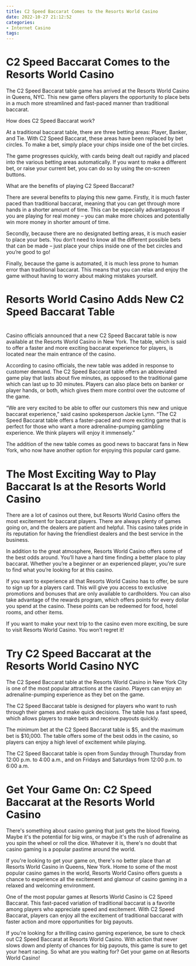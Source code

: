 ```yaml
---
title: C2 Speed Baccarat Comes to the Resorts World Casino
date: 2022-10-27 21:12:52
categories:
- Internet Casino
tags:
---
```



#  C2 Speed Baccarat Comes to the Resorts World Casino

The C2 Speed Baccarat table game has arrived at the Resorts World Casino in Queens, NYC. This new game offers players the opportunity to place bets in a much more streamlined and fast-paced manner than traditional baccarat.

How does C2 Speed Baccarat work?

At a traditional baccarat table, there are three betting areas: Player, Banker, and Tie. With C2 Speed Baccarat, these areas have been replaced by bet circles. To make a bet, simply place your chips inside one of the bet circles.

The game progresses quickly, with cards being dealt out rapidly and placed into the various betting areas automatically. If you want to make a different bet, or raise your current bet, you can do so by using the on-screen buttons.

What are the benefits of playing C2 Speed Baccarat?

There are several benefits to playing this new game. Firstly, it is much faster paced than traditional baccarat, meaning that you can get through more hands in a shorter amount of time. This can be especially advantageous if you are playing for real money – you can make more choices and potentially win more money in shorter amount of time.

Secondly, because there are no designated betting areas, it is much easier to place your bets. You don’t need to know all the different possible bets that can be made – just place your chips inside one of the bet circles and you’re good to go!

Finally, because the game is automated, it is much less prone to human error than traditional baccarat. This means that you can relax and enjoy the game without having to worry about making mistakes yourself.

#  Resorts World Casino Adds New C2 Speed Baccarat Table

#

Casino officials announced that a new C2 Speed Baccarat table is now available at the Resorts World Casino in New York. The table, which is said to offer a faster and more exciting baccarat experience for players, is located near the main entrance of the casino.

According to casino officials, the new table was added in response to customer demand. The C2 Speed Baccarat table offers an abbreviated game play that lasts about five minutes, as opposed to the traditional game which can last up to 30 minutes. Players can also place bets on banker or player hands, or both, which gives them more control over the outcome of the game.

“We are very excited to be able to offer our customers this new and unique baccarat experience,” said casino spokesperson Jackie Lynn. “The C2 Speed Baccarat table offers a faster-paced and more exciting game that is perfect for those who want a more adrenaline-pumping gambling experience. We think players will enjoy it immensely.”

The addition of the new table comes as good news to baccarat fans in New York, who now have another option for enjoying this popular card game.

#  The Most Exciting Way to Play Baccarat Is at the Resorts World Casino

There are a lot of casinos out there, but Resorts World Casino offers the most excitement for baccarat players. There are always plenty of games going on, and the dealers are patient and helpful. This casino takes pride in its reputation for having the friendliest dealers and the best service in the business.

In addition to the great atmosphere, Resorts World Casino offers some of the best odds around. You’ll have a hard time finding a better place to play baccarat. Whether you’re a beginner or an experienced player, you’re sure to find what you’re looking for at this casino.

If you want to experience all that Resorts World Casino has to offer, be sure to sign up for a players card. This will give you access to exclusive promotions and bonuses that are only available to cardholders. You can also take advantage of the rewards program, which offers points for every dollar you spend at the casino. These points can be redeemed for food, hotel rooms, and other items.

If you want to make your next trip to the casino even more exciting, be sure to visit Resorts World Casino. You won’t regret it!

#  Try C2 Speed Baccarat at the Resorts World Casino NYC

The C2 Speed Baccarat table at the Resorts World Casino in New York City is one of the most popular attractions at the casino. Players can enjoy an adrenaline-pumping experience as they bet on the game.

The C2 Speed Baccarat table is designed for players who want to rush through their games and make quick decisions. The table has a fast speed, which allows players to make bets and receive payouts quickly.

The minimum bet at the C2 Speed Baccarat table is $5, and the maximum bet is $10,000. The table offers some of the best odds in the casino, so players can enjoy a high level of excitement while playing.

The C2 Speed Baccarat table is open from Sunday through Thursday from 12:00 p.m. to 4:00 a.m., and on Fridays and Saturdays from 12:00 p.m. to 6:00 a.m.

#  Get Your Game On: C2 Speed Baccarat at the Resorts World Casino

There's something about casino gaming that just gets the blood flowing. Maybe it's the potential for big wins, or maybe it's the rush of adrenaline as you spin the wheel or roll the dice. Whatever it is, there's no doubt that casino gaming is a popular pastime around the world.

If you're looking to get your game on, there's no better place than at Resorts World Casino in Queens, New York. Home to some of the most popular casino games in the world, Resorts World Casino offers guests a chance to experience all the excitement and glamour of casino gaming in a relaxed and welcoming environment.

One of the most popular games at Resorts World Casino is C2 Speed Baccarat. This fast-paced variation of traditional baccarat is a favorite among players who appreciate speed and excitement. With C2 Speed Baccarat, players can enjoy all the excitement of traditional baccarat with faster action and more opportunities for big payouts.

If you're looking for a thrilling casino gaming experience, be sure to check out C2 Speed Baccarat at Resorts World Casino. With action that never slows down and plenty of chances for big payouts, this game is sure to get your heart racing. So what are you waiting for? Get your game on at Resorts World Casino!